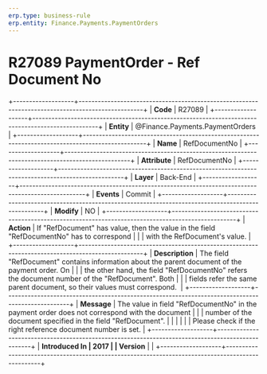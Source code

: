 ```yaml
---
erp.type: business-rule
erp.entity: Finance.Payments.PaymentOrders
---
```


# R27089 PaymentOrder - Ref Document No
+-------------------+--------------------------------------------------------------------------------------------------+
| **Code**          | R27089                                                                                           |
+-------------------+--------------------------------------------------------------------------------------------------+
| **Entity**        | @Finance.Payments.PaymentOrders                                                                                     |
+-------------------+--------------------------------------------------------------------------------------------------+
| **Name**          | RefDocumentNo                                                                                    |
+-------------------+--------------------------------------------------------------------------------------------------+
| **Attribute**     | RefDocumentNo                                                                                    |
+-------------------+--------------------------------------------------------------------------------------------------+
| **Layer**         | Back-End                                                                                         |
+-------------------+--------------------------------------------------------------------------------------------------+
| **Events**        | Commit                                                                                           |
+-------------------+--------------------------------------------------------------------------------------------------+
| **Modify**        | NO                                                                                               |
+-------------------+--------------------------------------------------------------------------------------------------+
| **Action**        | If \"RefDocument\" has value, then the value in the field \"RefDocumentNo\" has to correspond    |
|                   | with the RefDocument\'s value.                                                                   |
+-------------------+--------------------------------------------------------------------------------------------------+
| **Description**   | The field "RefDocument" contains information about the parent document of the payment order. On  |
|                   | the other hand, the field "RefDocumentNo" refers the document number of the \"RefDocument". Both |
|                   | fields refer the same parent document, so their values must correspond.                          |
+-------------------+--------------------------------------------------------------------------------------------------+
| **Message**       | The value in field \"RefDocumentNo\" in the payment order does not correspond with the document  |
|                   | number of the document specified in the field \"RefDocument\".                                   |
|                   |                                                                                                  |
|                   | Please check if the right reference document number is set.                                      |
+-------------------+--------------------------------------------------------------------------------------------------+
| **Introduced In   | 2017                                                                                             |
| Version**         |                                                                                                  |
+-------------------+--------------------------------------------------------------------------------------------------+

  

  

  
